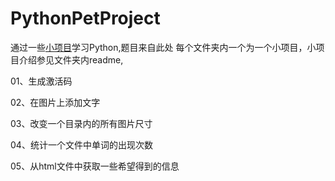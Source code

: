 # PythonPetProject
通过一些[小项目](https://github.com/Yixiaohan/show-me-the-code)学习Python,题目来自此处
每个文件夹内一个为一个小项目，小项目介绍参见文件夹内readme,

01、生成激活码

02、在图片上添加文字

03、改变一个目录内的所有图片尺寸

04、统计一个文件中单词的出现次数

05、从html文件中获取一些希望得到的信息